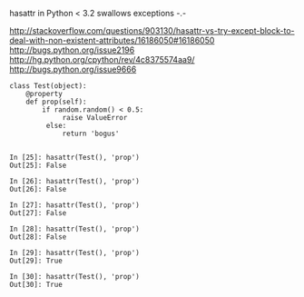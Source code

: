 hasattr in Python < 3.2 swallows exceptions -.-

http://stackoverflow.com/questions/903130/hasattr-vs-try-except-block-to-deal-with-non-existent-attributes/16186050#16186050
http://bugs.python.org/issue2196
http://hg.python.org/cpython/rev/4c8375574aa9/
http://bugs.python.org/issue9666


    class Test(object):
        @property
        def prop(self):
            if random.random() < 0.5:
                 raise ValueError
             else:
                 return 'bogus'
    
    
    In [25]: hasattr(Test(), 'prop')
    Out[25]: False
    
    In [26]: hasattr(Test(), 'prop')
    Out[26]: False
    
    In [27]: hasattr(Test(), 'prop')
    Out[27]: False
    
    In [28]: hasattr(Test(), 'prop')
    Out[28]: False
    
    In [29]: hasattr(Test(), 'prop')
    Out[29]: True
    
    In [30]: hasattr(Test(), 'prop')
    Out[30]: True
